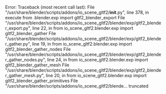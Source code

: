 Error: Traceback (most recent call last):
  File "/usr/share/blender/scripts/addons/io_scene_gltf2/__init__.py", line 378, in execute
    from .blender.exp import gltf2_blender_export
  File "/usr/share/blender/scripts/addons/io_scene_gltf2/blender/exp/gltf2_blender_export.py", line 22, in <module>
    from io_scene_gltf2.blender.exp import gltf2_blender_gather
  File "/usr/share/blender/scripts/addons/io_scene_gltf2/blender/exp/gltf2_blender_gather.py", line 19, in <module>
    from io_scene_gltf2.blender.exp import gltf2_blender_gather_nodes
  File "/usr/share/blender/scripts/addons/io_scene_gltf2/blender/exp/gltf2_blender_gather_nodes.py", line 24, in <module>
    from io_scene_gltf2.blender.exp import gltf2_blender_gather_mesh
  File "/usr/share/blender/scripts/addons/io_scene_gltf2/blender/exp/gltf2_blender_gather_mesh.py", line 20, in <module>
    from io_scene_gltf2.blender.exp import gltf2_blender_gather_primitives
  File "/usr/share/blender/scripts/addons/io_scene_gltf2/blende... truncated
